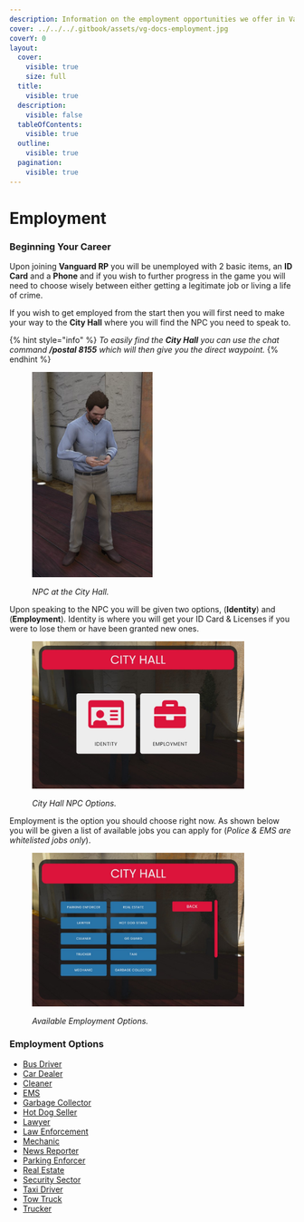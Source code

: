 ```yaml
---
description: Information on the employment opportunities we offer in Vanguard RP.
cover: ../../../.gitbook/assets/vg-docs-employment.jpg
coverY: 0
layout:
  cover:
    visible: true
    size: full
  title:
    visible: true
  description:
    visible: false
  tableOfContents:
    visible: true
  outline:
    visible: true
  pagination:
    visible: true
---
```


# Employment

### Beginning Your Career

Upon joining **Vanguard RP** you will be unemployed with 2 basic items, an **ID Card** and a **Phone** and if you wish to further progress in the game you will need to choose wisely between either getting a legitimate job or living a life of crime.  &#x20;

If you wish to get employed from the start then you will first need to make your way to the **City Hall** where you will find the NPC you need to speak to.

{% hint style="info" %}
_To easily find the **City Hall** you can use the chat command **/postal 8155** which will then give you the direct waypoint._
{% endhint %}

<figure><img src="../../../.gitbook/assets/Screenshot_6.jpg" alt="" width="213"><figcaption><p><em>NPC at the City Hall.</em></p></figcaption></figure>

Upon speaking to the NPC you will be given two options, (**Identity**) and (**Employment**). Identity is where you will get your ID Card & Licenses if you were to lose them or have been granted new ones.

<figure><img src="../../../.gitbook/assets/Screenshot_1.jpg" alt="" width="375"><figcaption><p><em>City Hall NPC Options.</em></p></figcaption></figure>

Employment is the option you should choose right now. As shown below you will be given a list of available jobs you can apply for (_Police & EMS are whitelisted jobs only_).

<figure><img src="../../../.gitbook/assets/Screenshot_2 (1).jpg" alt="" width="375"><figcaption><p><em>Available Employment Options.</em></p></figcaption></figure>

### Employment Options

* [Bus Driver](bus-driver.md)
* [Car Dealer](car-dealer.md)
* [Cleaner](cleaner.md)
* [EMS](ems.md)
* [Garbage Collector](garbage-collector.md)
* [Hot Dog Seller](hot-dog-stand.md)
* [Lawyer](lawyer.md)
* [Law Enforcement](law-enforcement/)
* [Mechanic](mechanic.md)
* [News Reporter](news-reporter.md)
* [Parking Enforcer](parking-enforcer.md)
* [Real Estate](real-estate.md)
* [Security Sector](security-sector.md)
* [Taxi Driver](taxi.md)
* [Tow Truck](tow-truck.md)
* [Trucker](trucker.md)
